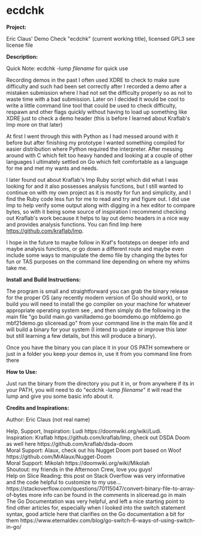 # ecdchk

**Project:**

Eric Claus' Demo Check "ecdchk" (current working title), licensed GPL3 see license file

**Description:**

Quick Note: ecdchk -lump *filename* for quick use

Recording demos in the past I often used XDRE to check to make sure difficulty and such had been set correctly after I recorded a demo after a mistaken submission where I had not set the difficulty properly so as not to waste time with a bad submission. Later on I decided it would be cool to write a little command line tool that could be used to check difficulty, respawn and other flags quickly without having to load up something like XDRE just to check a demo header (this is before I learned about Kraflab's lmp more on that later)

At first I went through this with Python as I had messed around with it before but after finishing my prototype I wanted something compiled for easier distribution where Python required the interpreter. After messing around with C which felt too heavy handed and looking at a couple of other languages I ultimately settled on Go which felt comfortable as a language for me and met my wants and needs.

I later found out about Kraflab's lmp Ruby script which did what I was looking for and it also possesses analysis functions, but I still wanted to continue on with my own project as it is mostly for fun and simplicity, and I find the Ruby code less fun for me to read and try and figure out. I did use lmp to help verify some output along with digging in a hex editor to compare bytes, so with it being some source of inspiration I recommend checking out Kraflab's work because it helps to lay out demo headers in a nice way and provides analysis functions. You can find lmp here https://github.com/kraflab/lmp.

I hope in the future to maybe follow in Kraf's footsteps on deeper info and maybe analysis functions, or go down a different route and maybe even include some ways to manipulate the demo file by changing the bytes for fun or TAS purposes on the command line depending on where my whims take me.

**Install and Build Instructions:**

The program is small and straightforward you can grab the binary release for the proper OS (any recently modern version of Go should work), or to build you will need to install the go compiler on your machine for whatever appropriate operating system see , and then simply do the following in the main file "go build main.go vanillademo.go boomdemo.go mbfdemo.go mbf21demo.go sliceread.go" from your command line in the main file and it will build a binary for your system (I intend to update or improve this later but still learning a few details, but this will produce a binary).

Once you have the binary you can place it in your OS PATH somewhere or just in a folder you keep your demos in, use it from you command line from there

**How to Use:**

Just run the binary from the directory you put it in, or from anywhere if its in your PATH, you will need to do "ecdchk -lump *filename*" it will read the lump and give you some basic info about it.

**Credits and Inspirations:**

Author: Eric Claus (not real name)

<p>Help, Support, Inspiration: Ludi https://doomwiki.org/wiki/Ludi.  </br>
Inspiration: Kraflab https://github.com/kraflab/lmp, check out DSDA Doom as well here https://github.com/kraflab/dsda-doom  </br>
Moral Support: Alaux, check out his Nugget Doom port based on Woof https://github.com/MrAlaux/Nugget-Doom  </br>
Moral Support: Mikolah https://doomwiki.org/wiki/Mikolah  </br>
Shoutout: my friends in the Afternoon Crew, love you guys!  </br>
Help on Slice Reading: this post on Stack Overflow was very informative and the code helpful to customize to my use...  </br>
https://stackoverflow.com/questions/70115047/convert-binary-file-to-array-of-bytes more info can be found in the comments in sliceread.go in main  </br>
The Go Documentation was very helpful, and left a nice starting point to find other articles for, especially when I looked into the switch statement syntax, good article here that clarifies on the Go documentation a bit for them https://www.eternaldev.com/blog/go-switch-6-ways-of-using-switch-in-go/  </p>
